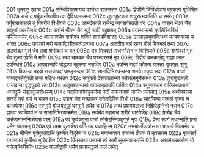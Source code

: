 001	धृतराष्ट्र उवाच
001a	सन्धिविग्रहमप्यत्र पश्येथा राजसत्तम
001c	द्वियोनिं त्रिविधोपायं बहुकल्पं युधिष्ठिर
002a	राजेन्द्र पर्युपासीथाश्छित्त्वा द्वैविध्यमात्मनः
002c	तुष्टपुष्टबलः शत्रुरात्मवानिति च स्मरेत्
003a	पर्युपासनकाले तु विपरीतं विधीयते
003c	आमर्दकाले राजेन्द्र व्यपसर्पस्ततो वरः
004a	व्यसनं भेदनं चैव शत्रूणां कारयेत्ततः
004c	कर्शनं भीषणं चैव युद्धे चापि बहुक्षयम्
005a	प्रयास्यमानो नृपतिस्त्रिविधं परिचिन्तयेत्
005c	आत्मनश्चैव शत्रोश्च शक्तिं शास्त्रविशारदः
006a	उत्साहप्रभुशक्तिभ्यां मन्त्रशक्त्या च भारत
006c	उपपन्नो नरो यायाद्विपरीतमतोऽन्यथा
007a	आददीत बलं राजा मौलं मित्रबलं तथा
007c	अटवीबलं भृतं चैव तथा श्रेणीबलं च यत्
008a	तत्र मित्रबलं राजन्मौलेन न विशिष्यते
008c	श्रेणीबलं भृतं चैव तुल्य एवेति मे मतिः
009a	तथा चारबलं चैव परस्परसमं नृप
009c	विज्ञेयं बलकालेषु राज्ञा काल उपस्थिते
010a	आपदश्चापि बोद्धव्या बहुरूपा नराधिप
010c	भवन्ति राज्ञां कौरव्य यास्ताः पृथगतः शृणु
011a	विकल्पा बहवो राजन्नापदां पाण्डुनन्दन
011c	सामादिभिरुपन्यस्य शमयेत्तान्नृपः सदा
012a	यात्रां यायाद्बलैर्युक्तो राजा षड्भिः परंतप
012c	संयुक्तो देशकालाभ्यां बलैरात्मगुणैस्तथा
013a	तुष्टपुष्टबलो यायाद्राजा वृद्ध्युदये रतः
013c	आहूतश्चाप्यथो यायादनृतावपि पार्थिवः
014a	स्थूणाश्मानं वाजिरथप्रधानां ध्वजद्रुमैः संवृतकूलरोधसम्
014c	पदातिनागैर्बहुकर्दमां नदीं सपत्ननाशे नृपतिः प्रयायात्
015a	अथोपपत्त्या शकटं पद्मं वज्रं च भारत
015c	उशना वेद यच्छास्त्रं तत्रैतद्विहितं विभो
016a	सादयित्वा परबलं कृत्वा च बलहर्षणम्
016c	स्वभूमौ योजयेद्युद्धं परभूमौ तथैव च
017a	लब्धं प्रशमयेद्राजा निक्षिपेद्धनिनो नरान्
017c	ज्ञात्वा स्वविषयं तं च सामादिभिरुपक्रमेत्
018a	सर्वथैव महाराज शरीरं धारयेदिह
018c	प्रेत्येह चैव कर्तव्यमात्मनिःश्रेयसं परम्
019a	एवं कुर्वञ्शुभा वाचो लोकेऽस्मिञ्शृणुते नृपः
019c	प्रेत्य स्वर्गं तथाप्नोति प्रजा धर्मेण पालयन्
020a	एवं त्वया कुरुश्रेष्ठ वर्तितव्यं प्रजाहितम्
020c	उभयोर्लोकयोस्तात प्राप्तये नित्यमेव च
021a	भीष्मेण पूर्वमुक्तोऽसि कृष्णेन विदुरेण च
021c	मयाप्यवश्यं वक्तव्यं प्रीत्या ते नृपसत्तम
022a	एतत्सर्वं यथान्यायं कुर्वीथा भूरिदक्षिण
022c	प्रियस्तथा प्रजानां त्वं स्वर्गे सुखमवाप्स्यसि
023a	अश्वमेधसहस्रेण यो यजेत्पृथिवीपतिः
023c	पालयेद्वापि धर्मेण प्रजास्तुल्यं फलं लभेत्
